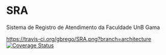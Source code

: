 SRA
===

Sistema de Registro de Atendimento da Faculdade UnB Gama

https://travis-ci.org/gbrego/SRA.png?branch=architecture <a href='https://coveralls.io/r/gbrego/SRA?branch=architecture'><img src='https://coveralls.io/repos/gbrego/SRA/badge.png?branch=architecture' alt='Coverage Status' /></a> 
